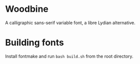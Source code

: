 # Woodbine
A calligraphic sans-serif variable font, a libre Lydian alternative.

# Building fonts
Install fontmake and run `bash build.sh` from the root directory. 
